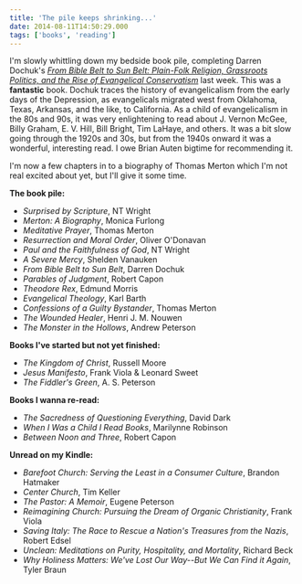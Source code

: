```yaml
---
title: 'The pile keeps shrinking...'
date: 2014-08-11T14:50:29.000
tags: ['books', 'reading']
---
```


I'm slowly whittling down my bedside book pile, completing Darren Dochuk's [_From Bible Belt to Sun Belt: Plain-Folk Religion, Grassroots Politics, and the Rise of Evangelical Conservatism_](http://www.amazon.com/gp/product/0393339041/ref=as_li_tl?ie=UTF8&camp=1789&creative=390957&creativeASIN=0393339041&linkCode=as2&tag=chrishubbs-20) last week. This was a **fantastic** book. Dochuk traces the history of evangelicalism from the early days of the Depression, as evangelicals migrated west from Oklahoma, Texas, Arkansas, and the like, to California. As a child of evangelicalism in the 80s and 90s, it was very enlightening to read about J. Vernon McGee, Billy Graham, E. V. Hill, Bill Bright, Tim LaHaye, and others. It was a bit slow going through the 1920s and 30s, but from the 1940s onward it was a wonderful, interesting read. I owe Brian Auten bigtime for recommending it.

I'm now a few chapters in to a biography of Thomas Merton which I'm not real excited about yet, but I'll give it some time.

**The book pile:**

- _Surprised by Scripture_, NT Wright
- _Merton: A Biography_, Monica Furlong
- _Meditative Prayer_, Thomas Merton
- _Resurrection and Moral Order_, Oliver O'Donavan
- _Paul and the Faithfulness of God_, NT Wright
- _A Severe Mercy_, Shelden Vanauken
- _From Bible Belt to Sun Belt_, Darren Dochuk
- _Parables of Judgment_, Robert Capon
- _Theodore Rex_, Edmund Morris
- _Evangelical Theology_, Karl Barth
- _Confessions of a Guilty Bystander_, Thomas Merton
- _The Wounded Healer_, Henri J. M. Nouwen
- _The Monster in the Hollows_, Andrew Peterson

**Books I've started but not yet finished:**

- _The Kingdom of Christ_, Russell Moore
- _Jesus Manifesto_, Frank Viola & Leonard Sweet
- _The Fiddler's Green_, A. S. Peterson

**Books I wanna re-read:**

- _The Sacredness of Questioning Everything_, David Dark
- _When I Was a Child I Read Books_, Marilynne Robinson
- _Between Noon and Three_, Robert Capon

**Unread on my Kindle:**

- _Barefoot Church: Serving the Least in a Consumer Culture_, Brandon Hatmaker
- _Center Church_, Tim Keller
- _The Pastor: A Memoir_, Eugene Peterson
- _Reimagining Church: Pursuing the Dream of Organic Christianity_, Frank Viola
- _Saving Italy: The Race to Rescue a Nation's Treasures from the Nazis_, Robert Edsel
- _Unclean: Meditations on Purity, Hospitality, and Mortality_, Richard Beck
- _Why Holiness Matters: We've Lost Our Way--But We Can Find it Again_, Tyler Braun
